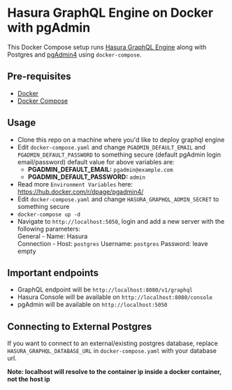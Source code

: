 # Hasura GraphQL Engine on Docker with pgAdmin

This Docker Compose setup runs [Hasura GraphQL Engine](https://github.com/hasura/graphql-engine) along with Postgres and [pgAdmin4](https://www.pgadmin.org/) using `docker-compose`.

## Pre-requisites

- [Docker](https://docs.docker.com/install/)
- [Docker Compose](https://docs.docker.com/compose/install/)

## Usage

- Clone this repo on a machine where you'd like to deploy graphql engine
- Edit `docker-compose.yaml` and change `PGADMIN_DEFAULT_EMAIL` and `PGADMIN_DEFAULT_PASSWORD` to something secure (default pgAdmin login email/password) default value for above variables are:
    - **PGADMIN_DEFAULT_EMAIL:** `pgadmin@example.com`
    - **PGADMIN_DEFAULT_PASSWORD:** `admin`
- Read more `Environment Variables` here: https://hub.docker.com/r/dpage/pgadmin4/
- Edit `docker-compose.yaml` and change `HASURA_GRAPHQL_ADMIN_SECRET` to something secure
- `docker-compose up -d`
- Navigate to `http://localhost:5050`, login and add a new server with the following parameters:  
  General - Name: Hasura  
  Connection - Host: `postgres`
  Username: `postgres`
  Password: leave empty  

## Important endpoints

- GraphQL endpoint will be `http://localhost:8080/v1/graphql`
- Hasura Console will be available on `http://localhost:8080/console`
- pgAdmin will be available on `http://localhost:5050`


## Connecting to External Postgres

If you want to connect to an external/existing postgres database, replace `HASURA_GRAPHQL_DATABASE_URL` in `docker-compose.yaml` with your database url.

**Note: localhost will resolve to the container ip inside a docker container, not the host ip**
